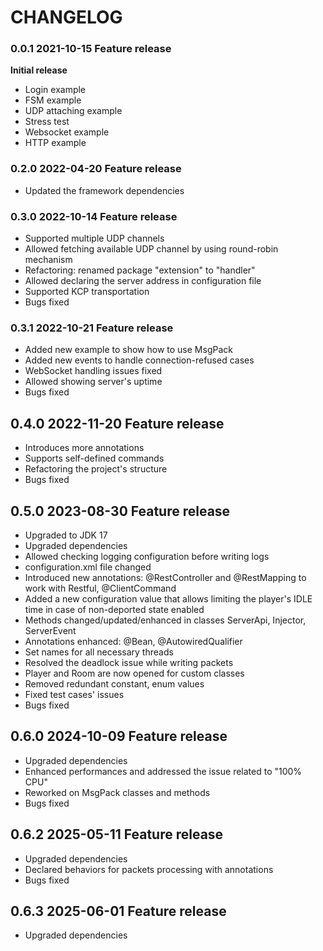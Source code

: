 # CHANGELOG

### 0.0.1 2021-10-15 Feature release
**Initial release**
- Login example  
- FSM example  
- UDP attaching example  
- Stress test  
- Websocket example  
- HTTP example  

### 0.2.0 2022-04-20 Feature release
- Updated the framework dependencies  

### 0.3.0 2022-10-14 Feature release
- Supported multiple UDP channels
- Allowed fetching available UDP channel by using round-robin mechanism
- Refactoring: renamed package "extension" to "handler"
- Allowed declaring the server address in configuration file
- Supported KCP transportation
- Bugs fixed

### 0.3.1 2022-10-21 Feature release
- Added new example to show how to use MsgPack
- Added new events to handle connection-refused cases
- WebSocket handling issues fixed
- Allowed showing server's uptime
- Bugs fixed

## 0.4.0 2022-11-20 Feature release
- Introduces more annotations
- Supports self-defined commands
- Refactoring the project's structure
- Bugs fixed  

## 0.5.0 2023-08-30 Feature release
- Upgraded to JDK 17
- Upgraded dependencies
- Allowed checking logging configuration before writing logs
- configuration.xml file changed
- Introduced new annotations: @RestController and @RestMapping to work with Restful, @ClientCommand
- Added a new configuration value that allows limiting the player's IDLE time in case of non-deported state enabled
- Methods changed/updated/enhanced in classes ServerApi, Injector, ServerEvent
- Annotations enhanced: @Bean, @AutowiredQualifier
- Set names for all necessary threads
- Resolved the deadlock issue while writing packets
- Player and Room are now opened for custom classes
- Removed redundant constant, enum values
- Fixed test cases' issues
- Bugs fixed 

## 0.6.0 2024-10-09 Feature release
- Upgraded dependencies
- Enhanced performances and addressed the issue related to "100% CPU"
- Reworked on MsgPack classes and methods
- Bugs fixed

## 0.6.2 2025-05-11 Feature release
- Upgraded dependencies
- Declared behaviors for packets processing with annotations
- Bugs fixed

## 0.6.3 2025-06-01 Feature release
- Upgraded dependencies
